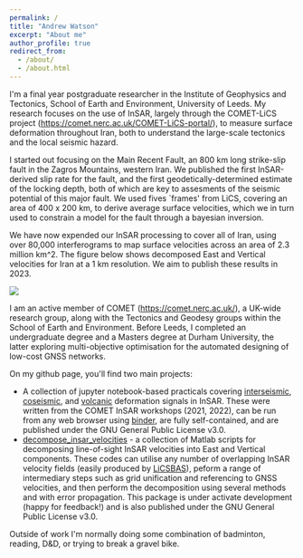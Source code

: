 ```yaml
---
permalink: /
title: "Andrew Watson"
excerpt: "About me"
author_profile: true
redirect_from: 
  - /about/
  - /about.html
---
```


I'm a final year postgraduate researcher in the Institute of Geophysics and Tectonics, School of Earth and Environment, University of Leeds. My research focuses on the use of InSAR, largely through the COMET-LiCS project (https://comet.nerc.ac.uk/COMET-LiCS-portal/), to measure surface deformation throughout Iran, both to understand the large-scale tectonics and the local seismic hazard.

I started out focusing on the Main Recent Fault, an 800 km long strike-slip fault in the Zagros Mountains, western Iran. We published the first InSAR-derived slip rate for the fault, and the first geodetically-determined estimate of the locking depth, both of which are key to assesments of the seismic potential of this major fault. We used fives `frames' from LiCS, covering an area of 400 x 200 km, to derive average surface velocities, which we in turn used to constrain a model for the fault through a bayesian inversion.

We have now expended our InSAR processing to cover all of Iran, using over 80,000 interferograms to map surface velocities across an area of 2.3 million km^2. The figure below shows decomposed East and Vertical velocities for Iran at a 1 km resolution. We aim to publish these results in 2023.

<img src="https://github.com/andwatson/andwatson.github.io/blob/master/images/decomp_east_up.png?raw=true" style="display: block; margin: auto;" />

I am an active member of COMET (https://comet.nerc.ac.uk/), a UK-wide research group, along with the Tectonics and Geodesy groups within the School of Earth and Environment. Before Leeds, I completed an undergraduate degree and a Masters degree at Durham University, the latter exploring multi-objective optimisation for the automated designing of low-cost GNSS networks.

On my github page, you'll find two main projects:
- A collection of jupyter notebook-based practicals covering [interseismic](https://github.com/andwatson/interseismic_practical), [coseismic](https://github.com/andwatson/coseismic_practical), and [volcanic](https://github.com/andwatson/volcano_practical) deformation signals in InSAR. These were written from the COMET InSAR workshops (2021, 2022), can be run from any web browser using [binder](https://mybinder.org/), are fully self-contained, and are published under the GNU General Public License v3.0.
- [decompose_insar_velocities](https://github.com/andwatson/decompose_insar_velocities) - a collection of Matlab scripts for decomposing line-of-sight InSAR velocities into East and Vertical components. These codes can utilise any number of overlapping InSAR velocity fields (easily produced by [LiCSBAS](https://github.com/yumorishita/LiCSBAS)), peform a range of intermediary steps such as grid unification and referencing to GNSS velocities, and then perform the decomposition using several methods and with error propagation. This package is under activate development (happy for feedback!) and is also published under the GNU General Public License v3.0.

Outside of work I'm normally doing some combination of badminton, reading, D&D, or trying to break a gravel bike.
